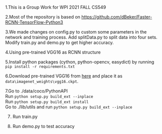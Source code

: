 1.This is a Group Work for WPI 2021 FALL CS549

2.Most of the repository is based on https://github.com/dBeker/Faster-RCNN-TensorFlow-Python3

3.We made changes on config.py to custom some parameters in the network and training process. Add splitData.py to split data into four sets. Modify train.py and demo.py to get higher accuracy. 

4.Using pre-trained VGG16 as RCNN structure

5.Install python packages (cython, python-opencv, easydict) by running  
`pip install -r requirements.txt`   

6.Download pre-trained VGG16 from [here](http://download.tensorflow.org/models/vgg_16_2016_08_28.tar.gz) and place it as `data\imagenet_weights\vgg16.ckpt`.  

7.Go to  ./data/coco/PythonAPI  
Run `python setup.py build_ext --inplace`  
Run `python setup.py build_ext install`  
Go to ./lib/utils and run `python setup.py build_ext --inplace`



7. Run train.py

8. Run demo.py to test accuracy



